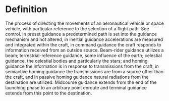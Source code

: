 # Definition

The process of directing the movements of an aeronautical vehicle or
space vehicle, with particular reference to the selection of a flight
path. See control. In preset guidance a predetermined path is set into
the guidance mechanism and not altered, in inertial guidance
accelerations are measured and integrated within the craft, in command
guidance the craft responds to information received from an outside
source. Beam-rider guidance utilizes a beam; terrestrial-reference
guidance, some influence of the earth; celestial guidance, the celestial
bodies and particularly the stars; and homing guidance the information
is in response to transmissions from the craft, in semiactive homing
guidance the transmissions are from a source other than the craft, and
in passive homing guidance natural radiations from the destination are
utilized. Midcourse guidance extends from the end of the launching phase
to an arbitrary point enroute and terminal guidance extends from this
point to the destination.
